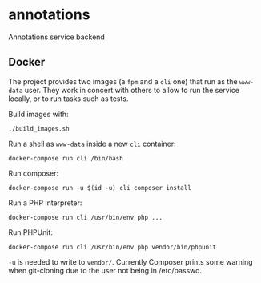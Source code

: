 # annotations
Annotations service backend

## Docker

The project provides two images (a `fpm` and a `cli` one) that run as the `www-data` user. They work in concert with others to allow to run the service locally, or to run tasks such as tests.

Build images with:

```
./build_images.sh
```

Run a shell as `www-data` inside a new `cli` container:

```
docker-compose run cli /bin/bash
```

Run composer:

```
docker-compose run -u $(id -u) cli composer install
```

Run a PHP interpreter:

```
docker-compose run cli /usr/bin/env php ...
```

Run PHPUnit:

```
docker-compose run cli /usr/bin/env php vendor/bin/phpunit
```

`-u` is needed to write to `vendor/`. Currently Composer prints some warning when git-cloning due to the user not being in /etc/passwd.

